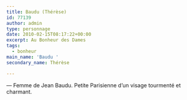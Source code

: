 ```yaml
---
title: Baudu (Thérèse)
id: 77139
author: admin
type: personnage
date: 2010-02-15T08:17:22+00:00
excerpt: Au Bonheur des Dames
tags:
  - bonheur
main_name: 'Baudu '
secondary_name: Thérèse

---
```

— Femme de Jean Baudu. Petite Parisienne d&rsquo;un visage tourmenté et charmant. 
